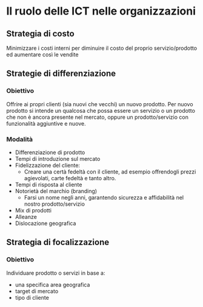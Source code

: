 # Il ruolo delle ICT nelle organizzazioni

## Strategia di costo

Minimizzare i costi interni per diminuire il costo del proprio servizio/prodotto ed aumentare così le vendite

## Strategie di differenziazione

### Obiettivo

Offrire ai propri clienti (sia nuovi che vecchi) un nuovo prodotto. Per nuovo prodotto si intende un qualcosa che possa essere un servizio o un prodotto che non è ancora presente nel mercato, oppure un prodotto/servizio con funzionalità aggiuntive e nuove.

### Modalità

- Differenziazione di prodotto
- Tempi di introduzione sul mercato
- Fidelizzazione del cliente:
  - Creare una certà fedeltà con il cliente, ad esempio offrendogli prezzi agievolati, carte fedeltà e tanto altro.
- Tempi di risposta al cliente
- Notorietà del marchio (branding)
  - Farsi un nome negli anni, garantendo sicurezza e affidabilità nel nostro prodotto/servizio
- Mix di prodotti
- Alleanze
- Dislocazione geografica

## Strategia di focalizzazione

### Obiettivo

Individuare prodotto o servizi in base a:

- una specifica area geografica
- target di mercato
- tipo di cliente

